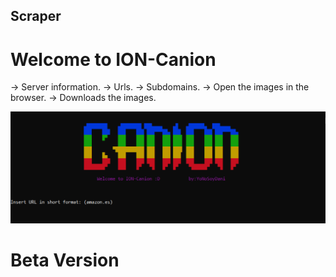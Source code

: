 ## Scraper

# **Welcome to ION-Canion**

-> Server information.
-> Urls.
-> Subdomains.
-> Open the images in the browser.
-> Downloads the images.





![alt text](https://github.com/NoSoyDani/Scraper/blob/master/o.PNG)


# Beta Version
